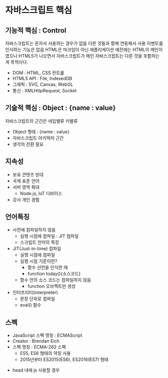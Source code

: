 <!-- $theme: default -->

# 자바스크립트 핵심

## 기능적 핵심 : Control
자바스크립트는 혼자서 사용하는 경우가 없음 다른 것들과 함께 연동해서 사용
이벤트를 인식하는 기능은 없음
HTML은 마크업이 아닌 애플리케이션 예전에는 HTML이 메인이였으나 HTML5가 나오면서 자바스크립트가 메인
자바스크립트는 다른 것을 포함하는게 목적이다.

- DOM : HTML, CSS 컨트롤
- HTML5 API : File, IndexedDB
- 그래픽 : SVG, Canvas, WebGL
- 통신 : XMLHttpRequest, Socket

## 기술적 핵심 : Object : {name : value}
자바스크립트의 근간은 네임밸류 키밸류
- Object 형태 : {name : value}
- 자바스크립트 아키텍처 근간
- 생각의 전환 필요

## 지속성
- 보유 콘텐츠 방대
- 국제 표준 언어
- 서버 영역 확대
	- Node.js, loT 디바이스
- 강사 개인 경험

## 언어특징
- 사전에 컴파일하지 않음
	- 실행 시점에 컴파일 : JIT 컴파일
    - 스크립트 언어의 특징
- JIT(Just-in-time) 컴파일
	- 실행 시점에 컴파일
    - 실행 시점 기준이란?
        - 함수 선언을 인식한 때
        - function today(){소스코드}
    - 함수 안의 소스 코드는 컴파일하지 않음
        - function 오브젝트만 생성
- 인터프리터(interpreter)
    - 문장 단위로 컴파일
    - eval() 함수

## 스펙
- JavaScript 스펙 명칭 : ECMAScript
- Creator : Brendan Eich
- 스펙 명칭 : ECMA-262 스펙
    - ES5, ES6 형태의 약칭 사용
    - 2015년부터 ES2015(ES6), ES2016(ES7) 형태

* head 내에 js 사용할 경우
<script src="js/jsFile.js” defer></script>
defer = > html 랜더링 끝난 후에 script 구문 읽도록 실행 / 본래 대로라면 랜더링 순서대로 스크립트 구문을 먼저 읽게 됨


## console
파라미터 = 매개변수 = argument
- console.log(object [, object, ...]) 
    - 대괄호는 생략 가능하다는 의미
    - 파라미터 값을 브라우저 콘솔 창에 출력

## 주석
주석은 코드 설명하는게 아님 role를 받침하는 근거를 작성한다.
주석을 먼저 작성하게 되면 시나리오가 연결되는 작업이 가능하다.
    => 시나리오가 연결되어야 주석없이 메소드 네이밍만 보고도 어떤 기능을 하는지 유추가 가능함
- 한줄 주석
    * // 주석
- 블록(block) 주석
    * /**/, /** */
        
                    /* 주석 */
                    /**
                    * @method
                    * @param
                    */

- 주석을 먼저 작성
    - 함수의 기능, 코드 실행 순서 등을 생각하고 정리
    - 이것이 주석을 작성하는 가장 큰 목적
    - 메모가 아닌 다른 사람이 보아도 알 수 있도록 작성

## 문장 작성
- 자바스크립트 코드 작성 위치
    - 위치 제약 없음
    - 들여쓰기 : 일반적으로 2칸, 4칸
- 대소문자 구분
    - var typeAAA = sports;
    - var typeaaa = sports;
- 문장 끝에 세미콜론 작성
    - var type = sports;
- 공백 영향 없음
    - var sports = ‘swim’;
    - var sports=‘swim’;
- 토큰(Token)
    - 코드 최소 단위

## 변수
- 변수
    - 값 할당 영역, 값 변경 가능
- 변수 선언
    - var로 변수 선언
    - var sports;
        - var 다음에 변수 이름 작성
    - var soccer, baseball;
        - 콤마로 변수 분리, var는 작성하지 않음
- 줄을 바꿔 작성
- 변수는 삭제할 수 없음


## 변수에 초깃값 할당
- 값 할당
    - var sports = ‘야구'
- 콤마 사용
    - var sport = ‘수영’, soccer = 11;
- 값 대체
- 같은 값 할당
    - var sports = swim = soccer = ‘스포츠’;
    - 좋은 형태 아님 ==> 변수 각각에 값 할당

## 정수, 실수
- 정수
	- 소수가 없는 숫자 값
- 실수
	- 소수를 가진 숫자 값
- 자바스크립트 숫자처리
	- 정수와 실수를 구분하지 않음
	- 64비트 부동 소수점 처리
- 부동 소수점(floating point)
	- 소수점 위치가 고정되지 않고 유동적
	- 부호, 지수, 가수로 구성
	- 지수 : 3.14 = 314e-2, 314E-2


## 상수
- 상수
	- var ONE = 1;
	- 영문 대문자 사용 : 코딩 관례 (문법적으로 해당하지 않음)
	- 값을 변경할 수 있음
	- 값이 변경되지 않는다는 선언
- 상수 사용 목적
	- 의미를 부여한 시맨틱 선언
	- 변수 이름으로 값 인식
- 상수 유형
	- 자바스크립트 상수
		- MAX_VALUE, MIN_VALUE 등
	- 개발자 정의
		- var ONE = 1;

## 진수
- 10진수
	- 12345
- 16진수
	- 0xFD : 253
	- 첫 번째에 숫자 0을 작성
	- 두 번째 영문자 x를 작성
	- 세 번째와 네 번째 0부터 f까지 작성
- 8진수
	- ES3에서 폐지, ES6 재정의
- 2진수
	- ES6에서 정의


## 키워드
- 자바스크립트 기능 수행
	- 식별자로 사용 불가
	- debugger : ES5에서 추가


## 예약어
- 자바스크립트 사용 예약 키워드
	- 개발자 사용 금지
	- 추가될 가능성이 있으므로
		- OS, 시스템 뉘앙스 단어 사용 금지

예약어
class
const
enum
export
extends
import
super

strict 모드 예약어 (객체지향에 사용하는것들)
implements
interface
let
package
private protected
public
static
yield

-------------

ES5 -> 객체지향이 미흡했음
ES6 -> 객체지향이 중점을 둠
ES8 -> 객체지향 + 활용에 중점

컴포넌트 = 객체지향 같은 레벨로 봄


## 유니코드
- Unicode
	- 전 세계의 모든 문자(언어)를 통합한 코드
	- 유니코드 컨소시엄 : http://www.unicode.org
	- 0000 ~ FFFF, 10000 ~ 1FFFF의 각 코드에 문자 매핑
	- 한글, 한중일 통합 한자도 포함되어 있음
		- 한글, 한문, 일본어 등으로도 변수 이름도 사용 가능!

- UTF
	- Unicode Transformation Format
	- 모든 유니코드를 매핑하는 알고리즘
	- UTF-8, UTF-16, UTF-32로 표기
		- 자바스크립트 안에서는 UTF-16 사용
	- UTF-8은 8비트로 유니코드를 매핑
	- 이를 8비트 인코딩이라고 함
- 표기방법
	- u+숫자 형태 : u0031은 

// 유니코드값 출력
// 자바스크립트는 u앞에 역슬래시(\) 작성
console.log(\u1100);


## 화이트스페이스
- Whitespace 문자
	- 사람 눈에 보이지 않는 문자
	- 문자마다 기능을 갖고 있음

json 포멧은 오브젝트



# Data type

## 값 타입
- 값(value)은 타입(type)을 가짐
	- 자바스크립트는 값을 기준으로 타입을 분류
	- 타입을 선언하고 타입에 맞는 값을 할당하지 않음
	- 변수는 타입을 무시하고 선언만 함
	- 값을 읽어봐야 타입을 알 수 있음

- 값 타입 분류
	- 자바스크립트 언어 타입, 스펙 타입
- 자바스크립트 언어 타입
	- Undefined, Null, Boolean, String, Number, Object 타입(ES5 기준 ES6에서 하나 추가됨)
		- undefinde, null, 0은 false 나머지는 true
- 스펙타입

## Undefined
null은 의도적으로 undefinded에서 null로 값을 바꿨다는 의미
undefined 처리를 못해서인지 값 지정이 안돼서인지 구분이 안되므로 값 지정이 안된걸 의미하려면 null을 사용해주어야함
- Undefined 값 타입
	- 값 : undefined(소문자)
- 변수 초깃값
	- var sports;
    - 변수를 선언만 하면 초깃값으로 undefined가 할당됨
    - 변수에 값을 할당하지 않은 것을 나타냄
    - 변수에 undefined값을 할당할 수 있으므로 반드시는 아님
    - 구분을 위해 되도록 변수에 undefined를 할당하지 않음
    	- var abc = undefined;

## Null
null은 더하기할떄 0으로 변환됨
- Null 값 타입
- 변수에 null 할당
	- var sports = null;
- null과 undefined의 차이
- var sports = undefined 는 undefined를 의도적으로 할당


## Boolean
- Boolean 값 타입
	- true, false
	- var sports = true;
- 연산에서 숫자 값으로 사용
	- true : 1, false : 0
- 값의 Boolean 인식
	- 숫자, 영문자, 한글은 true로 인식
	- 단, 숫자 0은 false로 인식
	- null, undefined는 false로 인식


## String
- 값 타입
	- 문자열 : UTF-16비트의 부호 없는 값
	- 작은 따옴표 또는 큰 따옴표 안에 작성
	- var sports = 'baseball'
	- 최대 문자수 : 2의 53승 - 1

- +로 문자열 연결
	- 연결한다라는 의미
	- var sports = 'base' + 'ball';
- 숫자와 문자열 더하기
	- 숫자 + 숫자 : 덧셈 값으로 계산
	- 숫자 + 문자열 : 숫자와 문자열을 연결


## Number
- 값 타입
	- 값 : 64비트 부호 있는 값
	- 18437736874454810627(2의 64승 - 2의 53승 + 3)
	- var value = 12345;
- Number 타입에 속하는 3개 값
	- NaN : Not-a-Number
	- 양수 무한대 : Infinity
	- 음수 무한대 : -Infinity


## NaN
 Not-a-Number
 	- 숫자 값이 아닌 것을 나타내는 값


## Object 타입
- Object 형태
	- {book : 'javascript', sports: '농구'}
- Object 작성 방법
	- 중괄호 {}
	- {key : value} 형태
	- 콤마로 구분하여 다수 작성
- 프로퍼티(Property)
	- {key : value} 형태
	- key로 프로퍼티에 접근하여 value 설정
- Object는 프로퍼티 모음(Collection)
	- 속성과 프로퍼티는 차이가 있음
	- 프로퍼티를 수식하는게 속성이다.


var sports = {player : 11, item: '축구'};
console.log(sports.player);
console.log(sports['player']);
- key로 프로퍼티에 접근, 값 반환

sports.player = 22;
console.log(sports.player);
sports['player'] = 33;
- key로 프로퍼티에 값 설정


# 연산자(Operator)
할당, 산술, 단항 연산자

## 표현식
- 표현식(Expression) 형태
	- 1 + 2
	- var total = 1;
	- var total = 1 + 2;
	- var total = function () {...};
	- if (Expression) {...};
	- returen Expression;
	- 값 계산, 사칙연산, 할당, 함수 등의 형태
- '표현식을 평가'한다고 칭함
- return Expression;
	- Expression 평가 결과를 반환한다.


## 연산자
- 연산자(Operator) 형태
	- 연산/비교 기호 : +, -, /, *, <, =

typeof 연산자
	- typeof value;

delete 연산자
프로퍼티를 날릴 수 있음
변수는 못 날림
날리면 나중에 undefinde가 노출됨
	- delete 표현식

new 연산자
인스턴스를 생성해서 반환됨
ES6에서 엄청 사용됨(객체지향)
	- new Sports();

## typeof 연산자
값 타입 반환
	- typeof value;
	- value에 값 지정

고려 사항
	- Null과 Object의 반환 타입이 object
	- 완전하게 인식 불가 다른 방법으로 인식 뒤에서 다룸

Undefined = undefined
**Null = object**
Boolean = boolean
Number = number
String = string
Object = object
Function = function

## 할당 연산자
- 단일 할당 연산자
	- = 하나만 사용
	- var result = 1 + 2;
- 복합 할당 연산자
	- 단일 할당 연산자와 연산자 기호 같이 사용
	- *=, /=, %=, +=, -=, <<=, >>=
	- >>>=, &=, ^=, \=
	- plus += 3;
- 해석, 할당 순서
	- 디폴트 : 왼쪽에서 오른쪽으로 표현식 해선
	- 단일 할당 연산자 해석 순서
	- var result = 1 + 2
		- 오른쪽 표현식 값 구함
		- 왼쪽 표현식에 할당


## +연산자
- 기호 +
- 기능
	- 왼쪽 표현식에 오른쪽 표현식을 더함
- 표현식 평가 결과 연결


## 숫자 값 변환
- 사칙연산을 하기 전에 숫자 값으로 변환
	- 변환 결과가 숫자이면 연산 처리
	- "123"은 String 타입이지만 값이 숫자이므로 연산 처리
	- +는 String 타입이면, 값을 더하지 않고 연결
값 타입 \ 변환 결과 값
Undefined = NaN
Null = +0
Boolean = true : 1, false : 0
Number = 변화 전/후 값 같음
String = 값이 숫자이면 숫자 값(+연산 제외)


## -연산자
- 기호 : -
- 기능
	- 왼쪽 표현식 평가 결과에서
	- 오른쪽 표현식 평가 결과를 마이너스
- String 타입이지만 값이 숫자일 때
	- String 타입 값을 숫자로 변환하여 뺄셈을 행함
	- 덧셈은 문자열 연결이 있으므로 더하기를 하지 못함


* 연산자
왼쪽 표현식 평가 결과에서 오른쪽 표현식 평과 경과를 곱한다.

- 고려사항
console.log(2.3 * 3)
6.9가 출력되지 않음 : 정상처리

console.log(2.3 * 10 * 3/10)
실수를 정수로 변환하여 연산하고 정수를 실수로 변환한다.



## / 연산자
- NaN 변환
왼쪽, 오른쪽 표현식 평가 결과가 하나라도 숫자가 아닐 떄
분모, 분자 모두 0
분자가 0 이면 0 반환


## % 연산자
- 기능
	- 왼쪽 값을 오른쪽 값으로 나눈 나머지 반환
	- 3 % 2의 나머지는 1
- 나머지 고려사항
	- 실수를 정수로 변환하여 연산


## 단항 +연산자
- 형태 : +value
	- var one = 2, onePlus = +one
- 피연산자 값을 숫자 값으로 반환
- 문자열의 숫자값을 숫자로 변환할 때 사용


## 단항 -연산자
- 피연산자 값을 부호로 바꿈
- 연산할 때만 바꾸고
- 변수에 할당된 값은 바꾸지 않음


## 단항 ++연산자
- 기능
	 - 자동으로 값을 1 증가 시킴
- 후치 ++연산자
	- value++형태
	- 문장을 수행한 후에 1 증가
	- 표현식이 아닌 문장 세미콜론 끝에서 증가
- 전치 ++연산자
	- ++value 형태
	- 표현식을 평가하기 전에 1 증가
	- 따라서 표현식에서 증가된 값 사용


## 단항 --연산자
- 기능
	 - 자동으로 값을 1 감소 시킴
- 후치 --연산자
	- value--형태
	- 문장을 수행한 후에 1 감소
	- 표현식이 아닌 문장 세미콜론 끝에서 감소
- 전치 --연산자
	- --value 형태
	- 표현식을 평가하기 전에 1 감소
	- 따라서 표현식에서 감소된 값 사용


## 논리 !연산자
- 논리(Logical) NOT 연산자
	- 형태 : !value;
- 기능
	- 표현식 평가 결과를 불린 값으로 변환한 후
	- true이면 false를, false이면 true를 반환
	- 변수에 할당된 값은 바뀌지 않으며 사용할 떄만 변환

**boolean 변환값**
Undefined = false
Null = false
Number = 0 또는 NaN이면 false, 아니면 true
String = 값이 있으면 true, 없으면 false


## 비트 ~연산자
가독성이 떨어짐
속도가 크게 필요하진 않는 이상 지금은 사용하지 않아도 됨
스펙은 +0과 -0을 구분(엔진 개발자들이 주로 사용)

- 비트(Bitwise) NOT 연산자
	- 형태 : ~value
- 기능
	- 2진수 비트 값을 반대로 반환
	- 양수/음수 사인 부호 바꿈
	- 양수 : 양수를 음수로 변환 후, -1을 더함
	- 음수 : 음수를 양수로 변환 후, 1을 마이너스
- 비트
	- 1비트는 0 또는 1 값을 가진다.
	- 16비트는 16개의 비트로 구성되며 16비트로 값 표현
	- 32비트, 64비트도 같은 개념
	- 많은 비트 수로 값을 표현하면 값의 범위가 큼
	- 반면, 그만큼 메모리가 필요


## 관계 연산자
- Relational Operators범위
	- < 연산자
	- > 연산자
	- <= 연산자
	- >= 연산자
	- instanceof 연산자
	- in 연산자
- instanceof, in 연산자
	- 사전 설명이 필요하므로 관련된 곳에서 다룸


## > 연산자
- 기능
	- ture : 왼쪽 표현식 평가 값이 오른쪽 값보다 크면
	- flase : true가 아니면 false
	- 한쪽이 number 타입이면 수학 값으로 비교
	- 모두 string 타입이면 유니코드 사전 순서로 비교


## 콤마(,) 연산자
- 기능
	- 콤마를 기준으로 왼쪽 표현식과 오른쪽 표현식을 평가하고 평가 결과를 반환

## () 연산자
- 기능
	 - 소괄호 안의 표현식을 먼저 평가하고 결과 값을 반환


## 프로퍼티 악세서
- 프로퍼티(property)접근자
	- 오브젝트{}에서 프로퍼티 값 반환
	- 오브젝트에 프로퍼티(key:value) 추가, 값 변경
	- obj.abc = 123
	- 프로퍼티 이름 abc가 존재하면 값이 변경되고 존재하지 않으면 {abc:123}이 추가됨

- {} : 오브젝트 생성, 초기화
	- var obj = {};
	- var obj = {abc:123, def:'ball'};

- 작성 형태
	- 점(.)으로 프로퍼티 이름 지정 : obj.abc
	- 대괄호 사용 : obj['abc']
	- abc가 변수 이름일 때 : obj[abc]


## 동등 연산자
- Equality Operators 범위
	- == 연산자
	- != 연산자
	- === 연산자 (type까지 비교) => 되도록 사용
	- !== 연산자 (type까지 비교) => 되도록 사용


## == 연산자
true : 왼쪽 표현식 평가 값과 오른쪽 값이 같음
값 타입은 비교하지 않고 값만 비교


## === 연산자
Strict Equals Operator(일치 연산자)


## || 연산자
- 기능
	- true : 표현식 평가 결과가 하나라도 true이면 true
	- false : true가 아니면 false
	- 왼쪽 결과가 true이면 오른쪽은 수행(비교)하지 않음
	- 조건과 값으로 비교
	- 마지막 까지 비교하였는데 false이면 마지막 변수 값 반환
	- false를 반환하지 않음

- 조건 비교
	- 표현식 조건으로 true/false 비교
- 값으로 비교
	- 표현식 평가 결과 값으로 true/false 비교
	- **true/false를 반환하는게 아닌 값을 변환하는 것**
    
    
## && 연산자
- 기능
	- true : 표현식 평가 결과가 모두 true이면 true 아니면 false
	- 왼쪽 결과가 false이면 오른쪽은 수행하지 않음
	- 조건과 값으로 비교


## ? 연산자
- 조건 연산자
	- 삼항 연산자라고도 부름
- exp ? A : B;
- 기능
	- exp위치의 표현식 평가 결과가 true이면 A 위치의 표현식 평가 결과를 반환하여 flase이면 B 위치의 표현식 평가 결과를 반환


## 연산자 우선 순위




